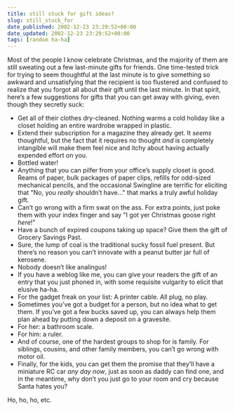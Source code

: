 ```yaml
---
title: still stuck for gift ideas?
slug: still_stuck_for
date_published: 2002-12-23 23:29:52+00:00
date_updated: 2002-12-23 23:29:52+00:00
tags: [random ha-ha]
---
```

Most of the people I know celebrate Christmas, and the majority of them are still sweating out a few last-minute gifts for friends. One time-tested trick for trying to seem thoughtful at the last minute is to give something so awkward and unsatisfying that the recipient is too flustered and confused to realize that you forgot all about their gift until the last minute. In that spirit, here’s a few suggestions for gifts that you can get away with giving, even though they secretly suck:

- Get all of their clothes dry-cleaned. Nothing warms a cold holiday like a closet holding an entire wardrobe wrapped in plastic.
- Extend their subscription for a magazine they already get. It *seems* thoughtful, but the fact that it requires no thought *and* is completely intangible will make them feel nice and itchy about having actually expended effort on you.
- Bottled water!
- Anything that you can pilfer from your office’s supply closet is good. Reams of paper, bulk packages of paper clips, refills for odd-sized mechanical pencils, and the occasional Swingline are terrific for eliciting that "No, you *really* shouldn’t have…" that marks a truly awful holiday gift.
- Can’t go wrong with a firm swat on the ass. For extra points, just poke them with your index finger and say "I got yer Christmas goose right *here*!"
- Have a bunch of expired coupons taking up space? Give them the gift of Grocery Savings Past.
- Sure, the lump of coal is the traditional sucky fossil fuel present. But there’s no reason you can’t innovate with a peanut butter jar full of kerosene.
- Nobody doesn’t like analingus!
- If you have a weblog like me, you can give your readers the gift of an entry that you just phoned in, with some requisite vulgarity to elicit that elusive ha-ha.
- For the gadget freak on your list: A printer cable. All plug, no play.
- Sometimes you’ve got a budget for a person, but no idea what to get them. If you’ve got a few bucks saved up, you can always help them plan ahead by putting down a deposit on a gravesite.
- For her: a bathroom scale.
- For him: a ruler.
- And of course, one of the hardest groups to shop for is family. For siblings, cousins, and other family members, you can’t go wrong with motor oil.
- Finally, for the kids, you can get them the promise that they’ll have a miniature RC car *any day now*, just as soon as daddy can find one, and in the meantime, why don’t you just go to your room and cry because Santa hates you?

Ho, ho, ho, etc.
